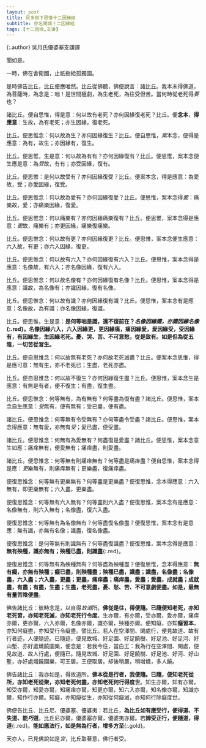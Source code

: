```yaml
---
layout: post
title: 貝多樹下思惟十二因緣經
subtitle: 亦名聞城十二因緣經
tags: [十二因缘,支谦]
---
```


{:.author}
吳月氏優婆塞支謙譯

聞如是。

一時，佛在舍衛國，止祇樹給孤獨園。

是時佛告比丘，比丘便應唯然。比丘從佛聽，佛便說言：諸比丘。我本未得佛道，為菩薩時，為念是：咄！是世間極劇，為生老死，為往受但苦。當何時從老死得<dfn title="拦阻，禁止。">要</dfn>也？

諸比丘。便自思惟，得是意：何以故有老死？亦何因緣復老死？比丘。便**念本**，**得應意**：生故，為有老死；亦生因緣，復老死。

比丘。便思惟念：何以故為生？亦何因緣復生？比丘。便自思惟，<dfn title="同按。">案</dfn>本念，便得是應意：為有，故生；亦因緣有，復生。

比丘。便思惟，生是意：何以故為有有？亦何因緣復有？比丘。便思惟，案本念便生應是意：為<dfn title="取。">受</dfn>故，有有；亦受因緣，復有。

比丘。便思惟：是何以故受有？亦何因緣復受？比丘。便案本念，得是應意：為愛故，受；亦愛因緣，復受。

比丘。便思惟念：何以故為愛有？亦何因緣復愛？比丘。便思惟，案本念得<dfn title="要诀。">要</dfn>：痛樂故，愛；亦痛樂因緣，復愛。

比丘。便思惟念：何以痛樂有？亦何因緣痛樂復有？比丘。便思惟，案本念得是應意：<dfn title="触。">更</dfn>故，痛樂有；亦更因緣，痛樂復痛樂。

比丘。便思惟念：何以故有更？亦何因緣復更？比丘。便思惟，案本念便生應意：六入故，有更；亦六入因緣，復更。

比丘。便思惟念：何以故有六入？亦何因緣復有六入？比丘。便思惟，案本念得是應意：名像故，有六入；亦名像因緣，復有六入。

比丘。便思惟念：何以故名像有？亦何因緣復有名像？比丘。便思惟，案本念得是應意：識故，為名像有；亦識因緣，復有名像。

比丘。便思惟念：何以故有識？亦何因緣復有識？比丘。便思惟，案本念有是應意：名像故，為有識；亦名像因緣，復識。

比丘。便思惟，生是意：**是何等咄是識，還不復前在？*名像因緣識，亦識因緣名像*{:.red}。名像因緣六入，六入因緣更，更因緣痛，痛因緣愛，愛因緣受，受因緣有，有因緣生，生因緣老死。憂、哭、苦、不可意愁，從是致有。如是但為從五陰，一切苦從習生。**

比丘。便自思惟念：何以故無有老死？亦何故老死滅盡？比丘。便案本念思惟，得是應可意：無有生，亦不老死已；生盡，老死亦盡。

比丘。便自思惟念：何以故不復生？亦何因緣復生盡？比丘。便思惟，案本念生是應意：有無是有者，便不復生；有盡，復生盡。

比丘。便思惟念：何等無有，為有無有？何等盡為復有盡？諸比丘。便思惟，案本念自生應意：<dfn title="取。">受</dfn>無有，便有無有；受已盡，便有盡。

諸比丘。便思惟念：何等無有令受無有？亦何等盡令受盡？諸比丘。便思惟，案本念得應意：無有愛，亦無有<dfn title="取。">受</dfn>；愛已盡，便受盡。

諸比丘。便思惟念：何無有為愛無有？何盡復是愛盡？諸比丘。便思惟，案本念意生如應：痛痒無有，便愛無有；痛痒盡，則愛盡。

諸比丘。便思惟念：何等無有則痛痒無有？何等盡是痛痒盡？便自思惟，案本念得是應：<dfn title="触。">更</dfn>樂無有，則痛痒無有；更樂盡，復痛痒盡。

便復思惟念：何等無有更樂無有？何等盡是更樂盡？便復思惟，念本得應意：六入無有，即更樂無有；六入盡，更樂盡。

便復思惟念：何等無有六入無有？何等盡則六入盡？便復思惟，案本念有是應意：名像無有，則六入無有；名像盡，復六入盡。

便復思惟念：何等無有為名像無有？何等盡復名像盡？便復思惟，案本念有是意應：無有識，亦無有名像；識盡，復名像盡。

便復思惟念：是何等無有則識無有？何等盡復識盡？便復思惟，案本念得是應意：**無有殃種，識亦無有；殃種已盡，則識盡**{:.red}。

便復思惟念：何等無有為殃種無有？何等盡為殃種盡？便復思惟，念本得應意：**無有癡，亦無有殃種；癡已盡，則殃種盡；殃種已盡，識盡；識盡，名像盡；名像盡，六入盡；六入盡，更盡；更盡，痛痒盡；痛痒盡，愛盡；愛盡，成就盡；成就盡，有盡；有盡，生盡；生盡，老死盡，憂、愁、苦、不可意劇便盡。如是，最無有量苦陰便盡**。

佛告諸比丘：彼時念是，以自得<dfn title="旧道。">故道</dfn>所。**佛從是往，得便隨。已隨便知老死，亦知老死習，亦知老死滅，亦知老死行令度**。生亦爾，有亦爾，受亦爾，愛亦爾，痛痒亦爾，更亦爾，六入亦爾，名像亦爾，識亦爾，殃種亦爾。便知癡，亦知**癡習本**，亦知何癡盡，亦知受行令癡盡。譬比丘。若人在空澤間、閑處行，便見故道、故有行者迹，人便隨迹。已隨迹，便見故城、好足園、好足饒樹、好足池、好足河、好山塹、亦好處熾饒園樂，便念是：若我今往，當白王：我為行在空澤間、閑處，便見故道、故人行處，便隨已。隨見故城、好足園、好足饒樹、好足池、好河、好山塹，亦好處熾饒園樂，可王居。王便取居。却後稍嚴，稍增熾，多人饒。

佛告諸比丘：我亦如是，得故道所。**佛本從是行者，我便隨。已隨，便知老死從所，亦知老死從聚，亦知老死何盡，亦知老死何行得度世**。知生亦爾，知有亦爾，知受亦爾，知愛亦爾，知痛痒亦爾，知更亦爾，知六入亦爾，知名像亦爾，知識亦爾，知作行亦爾。知癡，亦知癡從生，亦知從何癡滅，亦知何行除癡度世。

佛便告比丘、比丘尼、優婆塞、優婆夷：若比丘，**為比丘如有應受行，便得道、不失道、能<dfn title="擅长。">巧</dfn>道**。比丘尼亦爾，優婆塞亦爾，優婆夷亦爾。若**諦受正行，便隨道，得道**{:.red}。**能如應法行，如是無為行者，增多方至**{:.gold}。

天亦人，已見佛說如是<dfn title="正当的道理。">宜</dfn>，比丘取著意，佛行者受。
